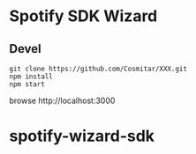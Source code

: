 # Spotify SDK Wizard


## Devel
````
git clone https://github.com/Cosmitar/XXX.git
npm install
npm start
````
browse http://localhost:3000
# spotify-wizard-sdk
